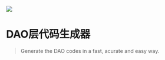 ![](https://ws2.sinaimg.cn/large/006tNbRwgy1fxp1qlcah7j31c00u00xh.jpg)
   
# DAO层代码生成器
> Generate the DAO codes in a fast, acurate and easy way.
